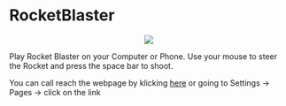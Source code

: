 # RocketBlaster

<p align="center">
  <img src="https://github.com/Mercyrion/RocketBlaster/assets/57272836/673f428b-7382-4312-aab9-4d5da7dd760a" />
</p>

Play Rocket Blaster on your Computer or Phone. Use your mouse to steer the Rocket and press the space bar to shoot.

You can call reach the webpage by klicking [here](https://mercyrion.github.io/RocketBlaster/) or going to Settings -> Pages -> click on the link
